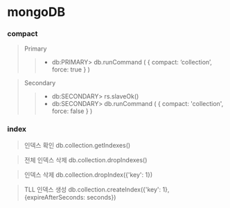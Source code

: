 # mongoDB

### compact

> Primary
> > * db:PRIMARY> db.runCommand ( { compact: ‘collection’, force: true } )

> Secondary
> > * db:SECONDARY> rs.slaveOk()
> > * db:SECONDARY> db.runCommand ( { compact: 'collection', force: false } )

### index

> 인덱스 확인
> db.collection.getIndexes()

> 전체 인덱스 삭제
> db.collection.dropIndexes()

> 인덱스 삭제
> db.collection.dropIndex({'key': 1})

> TLL 인덱스 생성
> db.collection.createIndex({'key': 1}, {expireAfterSeconds: seconds})